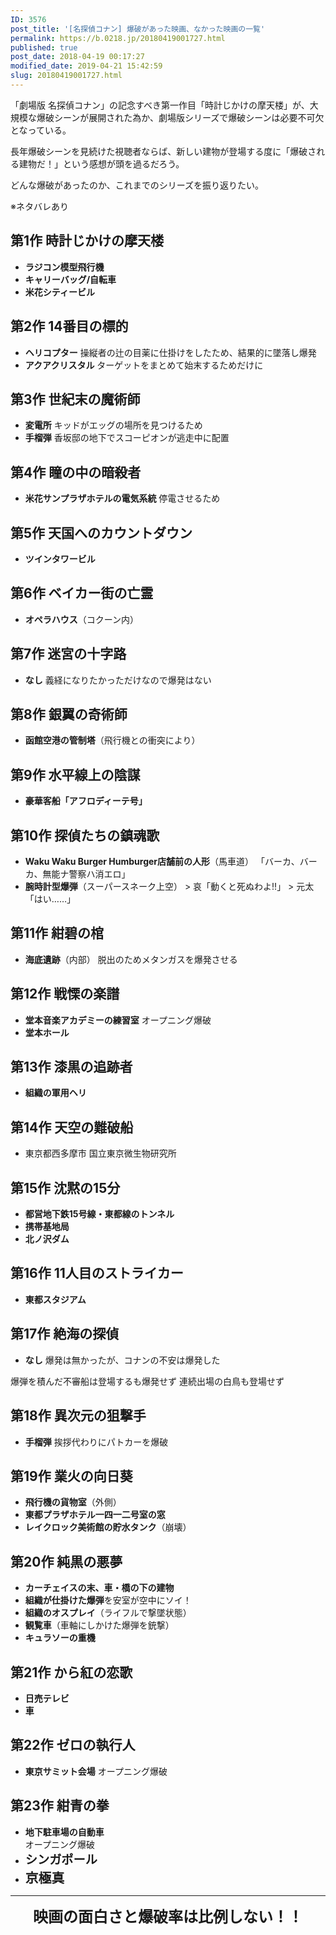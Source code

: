 ```yaml
---
ID: 3576
post_title: '[名探偵コナン] 爆破があった映画、なかった映画の一覧'
permalink: https://b.0218.jp/20180419001727.html
published: true
post_date: 2018-04-19 00:17:27
modified_date: 2019-04-21 15:42:59
slug: 20180419001727.html
---
```

「劇場版 名探偵コナン」の記念すべき第一作目「時計じかけの摩天楼」が、大規模な爆破シーンが展開された為か、劇場版シリーズで爆破シーンは必要不可欠となっている。

長年爆破シーンを見続けた視聴者ならば、新しい建物が登場する度に「爆破される建物だ！」という感想が頭を過るだろう。

どんな爆破があったのか、これまでのシリーズを振り返りたい。

<p class="c-alert is-danger">※ネタバレあり</p>

<!--more-->

<h2>第1作 時計じかけの摩天楼</h2>

<ul>
<li><strong>ラジコン模型飛行機</strong></li>
<li><strong>キャリーバッグ/自転車</strong></li>
<li><strong>米花シティービル</strong></li>
</ul>

<h2>第2作 14番目の標的</h2>

<ul>
<li><strong>ヘリコプター</strong>
操縦者の辻の目薬に仕掛けをしたため、結果的に墜落し爆発</li>
<li><strong>アクアクリスタル</strong>
ターゲットをまとめて始末するためだけに</li>
</ul>

<h2>第3作 世紀末の魔術師</h2>

<ul>
<li><strong>変電所</strong>
キッドがエッグの場所を見つけるため</li>
<li><strong>手榴弾</strong>
香坂邸の地下でスコーピオンが逃走中に配置</li>
</ul>

<h2>第4作 瞳の中の暗殺者</h2>

<ul>
<li><strong>米花サンプラザホテルの電気系統</strong>
停電させるため</li>
</ul>

<h2>第5作 天国へのカウントダウン</h2>

<ul>
<li><strong>ツインタワービル</strong></li>
</ul>

<h2>第6作 ベイカー街の亡霊</h2>

<ul>
<li><strong>オペラハウス</strong>（コクーン内）</li>
</ul>

<h2>第7作 迷宮の十字路</h2>

<ul>
<li><strong>なし</strong>
義経になりたかっただけなので爆発はない</li>
</ul>

<h2>第8作 銀翼の奇術師</h2>

<ul>
<li><strong>函館空港の管制塔</strong>（飛行機との衝突により）</li>
</ul>

<h2>第9作 水平線上の陰謀</h2>

<ul>
<li><strong>豪華客船「アフロディーテ号」</strong></li>
</ul>

<h2>第10作 探偵たちの鎮魂歌</h2>

<ul>
<li><strong>Waku Waku Burger Humburger店舗前の人形</strong>（馬車道）
「バーカ、バーカ、無能ナ警察ハ消エロ」</li>
<li><strong>腕時計型爆弾</strong>（スーパースネーク上空）
> 哀「動くと死ぬわよ!!」
> 元太「はい……」 </li>
</ul>

<h2>第11作 紺碧の棺</h2>

<ul>
<li><strong>海底遺跡</strong>（内部）
脱出のためメタンガスを爆発させる</li>
</ul>

<h2>第12作 戦慄の楽譜</h2>

<ul>
<li><strong>堂本音楽アカデミーの練習室</strong>
オープニング爆破</li>
<li><strong>堂本ホール</strong></li>
</ul>

<h2>第13作 漆黒の追跡者</h2>

<ul>
<li><strong>組織の軍用ヘリ</strong></li>
</ul>

<h2>第14作 天空の難破船</h2>

<ul>
<li>東京都西多摩市 国立東京微生物研究所</li>
</ul>

<h2>第15作 沈黙の15分</h2>

<ul>
<li><strong>都営地下鉄15号線・東都線のトンネル</strong></li>
<li><strong>携帯基地局</strong></li>
<li><strong>北ノ沢ダム</strong></li>
</ul>

<h2>第16作 11人目のストライカー</h2>

<ul>
<li><strong>東都スタジアム</strong></li>
</ul>

<h2>第17作 絶海の探偵</h2>

<ul>
<li><strong>なし</strong>
爆発は無かったが、コナンの不安は爆発した</li>
</ul>

爆弾を積んだ不審船は登場するも爆発せず
連続出場の白鳥も登場せず

<h2>第18作 異次元の狙撃手</h2>

<ul>
<li><strong>手榴弾</strong>
挨拶代わりにパトカーを爆破</li>
</ul>

<h2>第19作 業火の向日葵</h2>

<ul>
<li><strong>飛行機の貨物室</strong>（外側）</li>
<li><strong>東都プラザホテル一四一二号室の窓</strong></li>
<li><strong>レイクロック美術館の貯水タンク</strong>（崩壊）</li>
</ul>

<h2>第20作 純黒の悪夢</h2>

<ul>
<li><strong>カーチェイスの末、車・橋の下の建物</strong></li>
<li><strong>組織が仕掛けた爆弾</strong>を安室が空中にソイ！</li>
<li><strong>組織のオスプレイ</strong>（ライフルで撃墜状態）</li>
<li><strong>観覧車</strong>（車軸にしかけた爆弾を銃撃）</li>
<li><strong>キュラソーの重機</strong></li>
</ul>

<h2>第21作 から紅の恋歌</h2>

<ul>
<li><strong>日売テレビ</strong></li>
<li><strong>車</strong></li>
</ul>

<h2>第22作 ゼロの執行人</h2>

<ul>
<li><strong>東京サミット会場</strong>
オープニング爆破</li>
</ul>

<h2>第23作 紺青の拳</h2>

<ul>
  <li><b>地下駐車場の自動車</b><br>オープニング爆破</li>
  <li><b style="font-size:1.2rem">シンガポール</b></li>
  <li><b style="font-size:1.3rem">京極真</b></li>
</ul>

<hr />

<section style="text-align: center;">
<span style="font-size: 1.5rem; font-weight: bold;">映画の面白さと爆破率は比例しない！！</span>
</section>